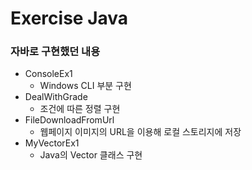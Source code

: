 # Exercise Java
### 자바로 구현했던 내용
* ConsoleEx1
  * Windows CLI 부분 구현
* DealWithGrade
  * 조건에 따른 정렬 구현
* FileDownloadFromUrl
  * 웹페이지 이미지의 URL을 이용해 로컬 스토리지에 저장
* MyVectorEx1
  * Java의 Vector 클래스 구현
